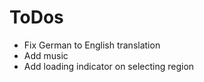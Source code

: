 # ToDos

- Fix German to English translation
- Add music
- Add loading indicator on selecting region